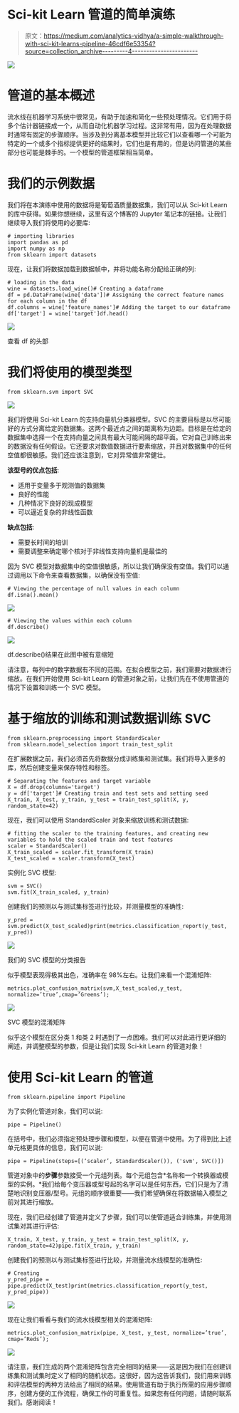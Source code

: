 # Sci-kit Learn 管道的简单演练

> 原文：<https://medium.com/analytics-vidhya/a-simple-walkthrough-with-sci-kit-learns-pipeline-46cdf6e53354?source=collection_archive---------4----------------------->

![](img/efc59563ad9310f2ba9527b8018754fc.png)

# 管道的基本概述

流水线在机器学习系统中很常见，有助于加速和简化一些预处理情况。它们用于将多个估计器链接成一个，从而自动化机器学习过程。这非常有用，因为在处理数据时通常有固定的步骤顺序。当涉及到分离基本模型并比较它们以查看哪一个可能为特定的一个或多个指标提供更好的结果时，它们也是有用的，但是访问管道的某些部分也可能是棘手的。一个模型的管道框架相当简单。

# 我们的示例数据

我们将在本演练中使用的数据将是葡萄酒质量数据集，我们可以从 Sci-kit Learn 的库中获得。如果你想继续，这里有这个博客的 Jupyter 笔记本的链接。让我们继续导入我们将使用的必要库:

```
# importing libraries
import pandas as pd
import numpy as np
from sklearn import datasets
```

现在，让我们将数据加载到数据帧中，并将功能名称分配给正确的列:

```
# loading in the data
wine = datasets.load_wine()# Creating a dataframe
df = pd.DataFrame(wine['data'])# Assigning the correct feature names for each column in the df
df.columns = wine['feature_names']# Adding the target to our dataframe
df['target'] = wine['target']df.head()
```

![](img/813bfecc63cabb88725ab8791d6cf87c.png)

查看 df 的头部

# 我们将使用的模型类型

```
from sklearn.svm import SVC
```

![](img/6264c1b740ac0ad9aa85b91fd012539b.png)

我们将使用 Sci-kit Learn 的支持向量机分类器模型。SVC 的主要目标是以尽可能好的方式分离给定的数据集。这两个最近点之间的距离称为边距。目标是在给定的数据集中选择一个在支持向量之间具有最大可能间隔的超平面。它对自己训练出来的数据没有任何假设。它还要求对数值数据进行要素缩放，并且对数据集中的任何空值都很敏感。我们还应该注意到，它对异常值非常健壮。

**该型号的优点包括**:

*   适用于变量多于观测值的数据集
*   良好的性能
*   几种情况下良好的现成模型
*   可以逼近复杂的非线性函数

**缺点包括**:

*   需要长时间的培训
*   需要调整来确定哪个核对于非线性支持向量机是最佳的

因为 SVC 模型对数据集中的空值很敏感，所以让我们确保没有空值。我们可以通过调用以下命令来查看数据集，以确保没有空值:

```
# Viewing the percentage of null values in each column
df.isna().mean()
```

![](img/67015bded1b79390dd7819e7c636689e.png)

```
# Viewing the values within each column
df.describe()
```

![](img/a2ee8cee4026f23c97bf8d5c9ea370d2.png)

df.describe()结果在此图中被有意缩短

请注意，每列中的数字数据有不同的范围。在拟合模型之前，我们需要对数据进行缩放。在我们开始使用 Sci-kit Learn 的管道对象之前，让我们先在不使用管道的情况下设置和训练一个 SVC 模型。

# 基于缩放的训练和测试数据训练 SVC

```
from sklearn.preprocessing import StandardScaler
from sklearn.model_selection import train_test_split
```

在扩展数据之前，我们必须首先将数据分成训练集和测试集。我们将导入更多的库，然后创建变量来保存特性和标签。

```
# Separating the features and target variable
X = df.drop(columns='target')
y = df['target']# Creating train and test sets and setting seed
X_train, X_test, y_train, y_test = train_test_split(X, y, random_state=42)
```

现在，我们可以使用 StandardScaler 对象来缩放训练和测试数据:

```
# fitting the scaler to the training features, and creating new variables to hold the scaled train and test features
scaler = StandardScaler()
X_train_scaled = scaler.fit_transform(X_train)
X_test_scaled = scaler.transform(X_test)
```

实例化 SVC 模型:

```
svm = SVC()
svm.fit(X_train_scaled, y_train)
```

创建我们的预测以与测试集标签进行比较，并测量模型的准确性:

```
y_pred = svm.predict(X_test_scaled)print(metrics.classification_report(y_test, y_pred))
```

![](img/4480249c64814167ae4dbfcb00dca56a.png)

我们的 SVC 模型的分类报告

似乎模型表现得极其出色，准确率在 98%左右。让我们来看一个混淆矩阵:

```
metrics.plot_confusion_matrix(svm,X_test_scaled,y_test,
normalize=’true’,cmap=’Greens’);
```

![](img/967f580813acef58a760305da4e0dd42.png)

SVC 模型的混淆矩阵

似乎这个模型在区分类 1 和类 2 时遇到了一点困难。我们可以对此进行更详细的阐述，并调整模型的参数，但是让我们实现 Sci-kit Learn 的管道对象！

# 使用 Sci-kit Learn 的管道

```
from sklearn.pipeline import Pipeline
```

为了实例化管道对象，我们可以说:

```
pipe = Pipeline()
```

在括号中，我们必须指定预处理步骤和模型，以便在管道中使用。为了得到比上述单元格更具体的信息，我们可以说:

```
pipe = Pipeline(steps=[(‘scaler’, StandardScaler()), ('svm', SVC()])
```

管道对象中的**步骤**参数接受一个元组列表。每个元组包含*名称和一个转换器或模型的实例。*我们给每个变压器或型号起的名字可以是任何东西，它们只是为了清楚地识别变压器/型号。元组的顺序很重要——我们希望确保在将数据输入模型之前对其进行缩放。

现在，我们已经创建了管道并定义了步骤，我们可以使管道适合训练集，并使用测试集对其进行评估:

```
X_train, X_test, y_train, y_test = train_test_split(X, y, random_state=42)pipe.fit(X_train, y_train)
```

创建我们的预测以与测试集标签进行比较，并测量流水线模型的准确性:

```
# Creating  
y_pred_pipe = pipe.predict(X_test)print(metrics.classification_report(y_test, y_pred_pipe))
```

![](img/5e04f59ca0b8070c46186d82578576df.png)

现在让我们看看与我们的流水线模型相关的混淆矩阵:

```
metrics.plot_confusion_matrix(pipe, X_test, y_test, normalize=’true’, cmap=’Reds’);
```

![](img/fb034f34a35cd1876aa76b26aa459fc5.png)

请注意，我们生成的两个混淆矩阵包含完全相同的结果——这是因为我们在创建训练集和测试集时定义了相同的随机状态。这很好，因为这告诉我们，我们用来训练和评估模型的两种方法给出了相同的结果。使用管道有助于执行所需的应用步骤顺序，创建方便的工作流程，确保工作的可重复性。如果您有任何问题，请随时联系我们。感谢阅读！